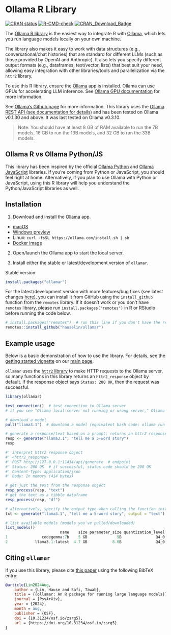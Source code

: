 
<!-- README.md is generated from README.Rmd. Please edit that file -->

# Ollama R Library

<!-- badges: start -->

[![CRAN
status](https://www.r-pkg.org/badges/version/ollamar)](https://CRAN.R-project.org/package=ollamar)
[![R-CMD-check](https://github.com/hauselin/ollama-r/actions/workflows/R-CMD-check.yaml/badge.svg)](https://github.com/hauselin/ollama-r/actions/workflows/R-CMD-check.yaml)
[![CRAN_Download_Badge](https://cranlogs.r-pkg.org/badges/grand-total/ollamar)](https://cran.r-project.org/package=ollamar)
<!-- badges: end -->

The [Ollama R library](https://hauselin.github.io/ollama-r/) is the
easiest way to integrate R with [Ollama](https://ollama.com/), which
lets you run language models locally on your own machine.

The library also makes it easy to work with data structures (e.g.,
conversational/chat histories) that are standard for different LLMs
(such as those provided by OpenAI and Anthropic). It also lets you
specify different output formats (e.g., dataframes, text/vector, lists)
that best suit your need, allowing easy integration with other
libraries/tools and parallelization via the `httr2` library.

To use this R library, ensure the [Ollama](https://ollama.com) app is
installed. Ollama can use GPUs for accelerating LLM inference. See
[Ollama GPU
documentation](https://github.com/ollama/ollama/blob/main/docs/gpu.md)
for more information.

See [Ollama’s Github page](https://github.com/ollama/ollama) for more
information. This library uses the [Ollama REST API (see documentation
for details)](https://github.com/ollama/ollama/blob/main/docs/api.md)
and has been tested on Ollama v0.1.30 and above. It was last tested on
Ollama v0.3.10.

> Note: You should have at least 8 GB of RAM available to run the 7B
> models, 16 GB to run the 13B models, and 32 GB to run the 33B models.

## Ollama R vs Ollama Python/JS

This library has been inspired by the official [Ollama
Python](https://github.com/ollama/ollama-python) and [Ollama
JavaScript](https://github.com/ollama/ollama-js) libraries. If you’re
coming from Python or JavaScript, you should feel right at home.
Alternatively, if you plan to use Ollama with Python or JavaScript,
using this R library will help you understand the Python/JavaScript
libraries as well.

## Installation

1.  Download and install the [Ollama](https://ollama.com) app.

- [macOS](https://ollama.com/download/Ollama-darwin.zip)
- [Windows preview](https://ollama.com/download/OllamaSetup.exe)
- Linux: `curl -fsSL https://ollama.com/install.sh | sh`
- [Docker image](https://hub.docker.com/r/ollama/ollama)

2.  Open/launch the Ollama app to start the local server.

3.  Install either the stable or latest/development version of
    `ollamar`.

Stable version:

``` r
install.packages("ollamar")
```

For the latest/development version with more features/bug fixes (see
latest changes
[here](https://hauselin.github.io/ollama-r/news/index.html)), you can
install it from GitHub using the `install_github` function from the
`remotes` library. If it doesn’t work or you don’t have `remotes`
library, please run `install.packages("remotes")` in R or RStudio before
running the code below.

``` r
# install.packages("remotes")  # run this line if you don't have the remotes library
remotes::install_github("hauselin/ollamar")
```

## Example usage

Below is a basic demonstration of how to use the library. For details,
see the [getting started
vignette](https://hauselin.github.io/ollama-r/articles/ollamar.html) on
our [main page](https://hauselin.github.io/ollama-r/).

`ollamar` uses the [`httr2` library](https://httr2.r-lib.org/index.html)
to make HTTP requests to the Ollama server, so many functions in this
library returns an `httr2_response` object by default. If the response
object says `Status: 200 OK`, then the request was successful.

``` r
library(ollamar)

test_connection()  # test connection to Ollama server
# if you see "Ollama local server not running or wrong server," Ollama app/server isn't running

# download a model
pull("llama3.1")  # download a model (equivalent bash code: ollama run llama3.1)

# generate a response/text based on a prompt; returns an httr2 response by default
resp <- generate("llama3.1", "tell me a 5-word story") 
resp

#' interpret httr2 response object
#' <httr2_response>
#' POST http://127.0.0.1:11434/api/generate  # endpoint
#' Status: 200 OK  # if successful, status code should be 200 OK
#' Content-Type: application/json
#' Body: In memory (414 bytes)

# get just the text from the response object
resp_process(resp, "text") 
# get the text as a tibble dataframe
resp_process(resp, "df") 

# alternatively, specify the output type when calling the function initially
txt <- generate("llama3.1", "tell me a 5-word story", output = "text")

# list available models (models you've pulled/downloaded)
list_models()  
                        name    size parameter_size quantization_level            modified
1               codegemma:7b    5 GB             9B               Q4_0 2024-07-27T23:44:10
2            llama3.1:latest  4.7 GB           8.0B               Q4_0 2024-07-31T07:44:33
```

## Citing `ollamar`

If you use this library, please cite [this
paper](https://doi.org/10.31234/osf.io/zsrg5) using the following BibTeX
entry:

``` bibtex
@article{Lin2024Aug,
    author = {Lin, Hause and Safi, Tawab},
    title = {{ollamar: An R package for running large language models}},
    journal = {PsyArXiv},
    year = {2024},
    month = aug,
    publisher = {OSF},
    doi = {10.31234/osf.io/zsrg5},
    url = {https://doi.org/10.31234/osf.io/zsrg5}
}
```
